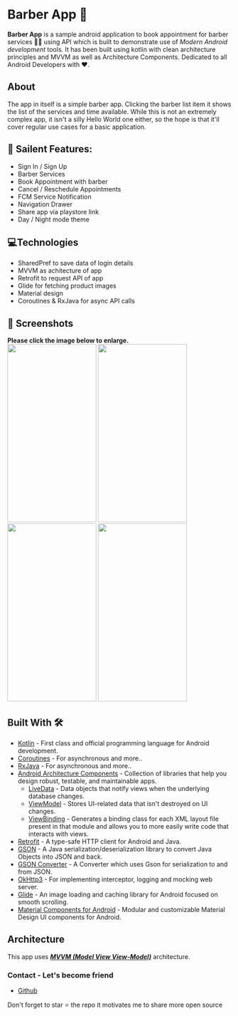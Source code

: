 # Barber App 📱    

**Barber App** is a sample android application to book appointment for barber services 💇‍♂️ using API which is built to demonstrate use of *Modern Android development* tools. It has been built using kotlin with clean architecture principles and MVVM as well as Architecture Components. Dedicated to all Android Developers with ❤️.

## About
The app in itself is a simple barber app. Clicking the barber list item it shows the list of the services and time available. While this is not an extremely complex app, it isn't a silly Hello World one either, so the hope is that it'll cover regular use cases for a basic application.

## 📁 Sailent Features:
- Sign In / Sign Up
- Barber Services  
- Book Appointment with barber
- Cancel / Reschedule Appointments
- FCM Service Notification
- Navigation Drawer
- Share app via playstore link
- Day / Night mode theme

## 💻Technologies  
- SharedPref to save data of login details
- MVVM as achitecture of app
- Retrofit to request API of app
- Glide for fetching product images
- Material design
- Coroutines & RxJava for async API calls

## 📸 Screenshots

**Please click the image below to enlarge.**  
<img src="https://user-images.githubusercontent.com/58560069/184147368-c260eb45-a3f3-4928-afc9-0185e8bc6403.png"  width="200" height="400"/>
<img src="https://user-images.githubusercontent.com/58560069/184147521-defb9601-cf55-4a1f-8160-c916c8df5d4f.png"  width="200" height="400"/>
<img src="https://user-images.githubusercontent.com/58560069/184147612-cb0d3b03-3d17-4b1a-bb3a-ffb241cb322d.png"  width="200" height="400"/>
<img src="https://user-images.githubusercontent.com/58560069/184147703-670bfee9-4542-43c1-a065-224ffb5d6f60.png"  width="200" height="400"/>

## Built With 🛠
- [Kotlin](https://kotlinlang.org/) - First class and official programming language for Android development.
- [Coroutines](https://kotlinlang.org/docs/reference/coroutines-overview.html) - For asynchronous and more..
- [RxJava](https://reactivex.io/) - For asynchronous and more..
- [Android Architecture Components](https://developer.android.com/topic/libraries/architecture) - Collection of libraries that help you design robust, testable, and maintainable apps.
  - [LiveData](https://developer.android.com/topic/libraries/architecture/livedata) - Data objects that notify views when the underlying database changes.
  - [ViewModel](https://developer.android.com/topic/libraries/architecture/viewmodel) - Stores UI-related data that isn't destroyed on UI changes. 
  - [ViewBinding](https://developer.android.com/topic/libraries/view-binding) - Generates a binding class for each XML layout file present in that module and allows you to more easily write code that interacts with views.
- [Retrofit](https://square.github.io/retrofit/) - A type-safe HTTP client for Android and Java.
- [GSON](https://github.com/google/gson) - A Java serialization/deserialization library to convert Java Objects into JSON and back.
- [GSON Converter](https://github.com/square/retrofit/tree/master/retrofit-converters/gson) - A Converter which uses Gson for serialization to and from JSON.
- [OkHttp3](https://github.com/square/okhttp) -  For implementing interceptor, logging and mocking web server.
- [Glide](https://github.com/bumptech/glide) - An image loading and caching library for Android focused on smooth scrolling.
- [Material Components for Android](https://github.com/material-components/material-components-android) - Modular and customizable Material Design UI components for Android.

## Architecture
This app uses [***MVVM (Model View View-Model)***](https://developer.android.com/jetpack/docs/guide#recommended-app-arch) architecture.

### Contact - Let's become friend
- [Github](https://github.com/JiheeSon)

<p>
Don't forget to star ⭐ the repo it motivates me to share more open source
</p>
